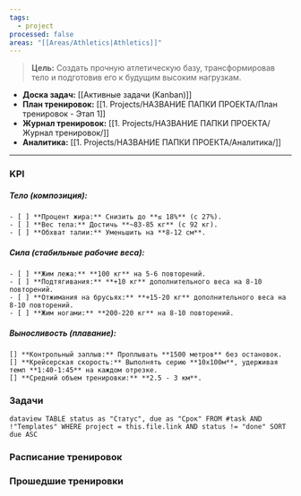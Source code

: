 ```yaml
---
tags:
  - project
processed: false
areas: "[[Areas/Athletics|Athletics]]"
---
```

> **Цель:** Создать прочную атлетическую базу, трансформировав тело и подготовив его к будущим высоким нагрузкам.

- **Доска задач:** [[Активные задачи (Kanban)]] 
- **План тренировок:** [[1. Projects/НАЗВАНИЕ ПАПКИ ПРОЕКТА/План тренировок - Этап 1]] 
- **Журнал тренировок:** [[1. Projects/НАЗВАНИЕ ПАПКИ ПРОЕКТА/Журнал тренировок/]] 
- **Аналитика:** [[1. Projects/НАЗВАНИЕ ПАПКИ ПРОЕКТА/Аналитика/]]
---

### KPI

##### Тело (композиция):
	- [ ] **Процент жира:** Снизить до **≤ 18%** (с 27%).
	- [ ] **Вес тела:** Достичь **~83-85 кг** (с 92 кг).
	- [ ] **Обхват талии:** Уменьшить на **8-12 см**.

##### Сила (стабильные рабочие веса):
	- [ ] **Жим лежа:** **100 кг** на 5-6 повторений.
	- [ ] **Подтягивания:** **+10 кг** дополнительного веса на 8-10 повторений.
	- [ ] **Отжимания на брусьях:** **+15-20 кг** дополнительного веса на 8-10 повторений.
	- [ ] **Жим ногами:** **200-220 кг** на 8-10 повторений.

##### Выносливость (плавание):
	[] **Контрольный заплыв:** Проплывать **1500 метров** без остановок.
	[] **Крейсерская скорость:** Выполнять серию **10х100м**, удерживая темп **1:40-1:45** на каждом отрезке.
	[] **Средний объем тренировки:** **2.5 - 3 км**.


### Задачи

```dataview TABLE status as "Статус", due as "Срок" FROM #task AND !"Templates" WHERE project = this.file.link AND status != "done" SORT due ASC```


### Расписание тренировок


### Прошедшие тренировки

```TABLE WITHOUT ID file.link as "Тренировка", file.cday as "Дата" FROM "1. Projects/НАЗВАНИЕ ПАПКИ ПРОЕКТА/Журнал тренировок" SORT file.cday DESC LIMIT 5
```
